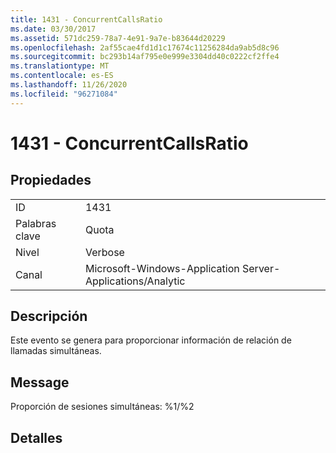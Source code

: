 ```yaml
---
title: 1431 - ConcurrentCallsRatio
ms.date: 03/30/2017
ms.assetid: 571dc259-78a7-4e91-9a7e-b83644d20229
ms.openlocfilehash: 2af55cae4fd1d1c17674c11256284da9ab5d8c96
ms.sourcegitcommit: bc293b14af795e0e999e3304dd40c0222cf2ffe4
ms.translationtype: MT
ms.contentlocale: es-ES
ms.lasthandoff: 11/26/2020
ms.locfileid: "96271084"
---
```

# <a name="1431---concurrentcallsratio"></a>1431 - ConcurrentCallsRatio

## <a name="properties"></a>Propiedades  
  
|||  
|-|-|  
|ID|1431|  
|Palabras clave|Quota|  
|Nivel|Verbose|  
|Canal|Microsoft-Windows-Application Server-Applications/Analytic|  
  
## <a name="description"></a>Descripción  

 Este evento se genera para proporcionar información de relación de llamadas simultáneas.  
  
## <a name="message"></a>Message  

 Proporción de sesiones simultáneas: %1/%2  
  
## <a name="details"></a>Detalles
